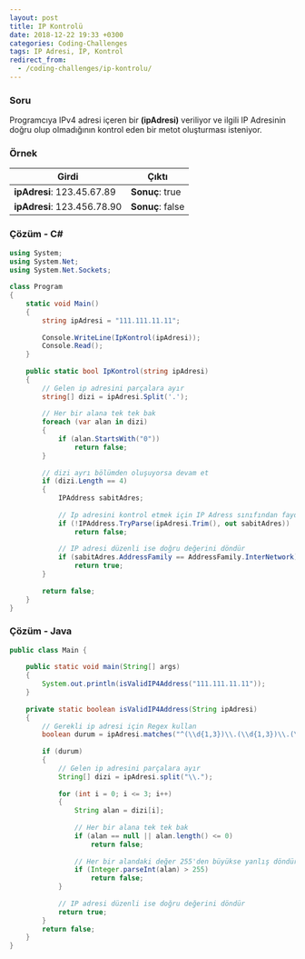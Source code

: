 ```yaml
---
layout: post
title: IP Kontrolü
date: 2018-12-22 19:33 +0300
categories: Coding-Challenges
tags: IP Adresi, IP, Kontrol
redirect_from:
  - /coding-challenges/ip-kontrolu/
---
```

### Soru
Programcıya IPv4 adresi içeren bir **(ipAdresi)** veriliyor ve ilgili IP Adresinin doğru olup olmadığının kontrol eden bir metot oluşturması isteniyor.

### Örnek

| Girdi                       | Çıktı            |
|-----------------------------|------------------|
| **ipAdresi**: 123.45.67.89  | **Sonuç**: true  |
| **ipAdresi**: 123.456.78.90 | **Sonuç**: false |

### Çözüm - C#
```csharp
using System;
using System.Net;
using System.Net.Sockets;
 
class Program
{
    static void Main()
    {
        string ipAdresi = "111.111.11.11";
 
        Console.WriteLine(IpKontrol(ipAdresi));
        Console.Read();
    }
 
    public static bool IpKontrol(string ipAdresi)
    {
        // Gelen ip adresini parçalara ayır
        string[] dizi = ipAdresi.Split('.');
 
        // Her bir alana tek tek bak
        foreach (var alan in dizi)
        {
            if (alan.StartsWith("0"))
                return false;            
        }
 
        // dizi ayrı bölümden oluşuyorsa devam et
        if (dizi.Length == 4)
        {
            IPAddress sabitAdres;
 
            // Ip adresini kontrol etmek için IP Adress sınıfından faydalan
            if (!IPAddress.TryParse(ipAdresi.Trim(), out sabitAdres))
                return false;
 
            // IP adresi düzenli ise doğru değerini döndür
            if (sabitAdres.AddressFamily == AddressFamily.InterNetwork)
                return true;            
        }
 
        return false;
    }
}
```

### Çözüm - Java
```java
public class Main {
 
    public static void main(String[] args)
    {
        System.out.println(isValidIP4Address("111.111.11.11"));
    }
 
    private static boolean isValidIP4Address(String ipAdresi)
    {
        // Gerekli ip adresi için Regex kullan
        boolean durum = ipAdresi.matches("^(\\d{1,3})\\.(\\d{1,3})\\.(\\d{1,3})\\.(\\d{1,3})$");
 
        if (durum)
        {
            // Gelen ip adresini parçalara ayır
            String[] dizi = ipAdresi.split("\\.");
 
            for (int i = 0; i <= 3; i++)
            {
                String alan = dizi[i];
 
                // Her bir alana tek tek bak
                if (alan == null || alan.length() <= 0)
                    return false;
 
                // Her bir alandaki değer 255'den büyükse yanlış döndür
                if (Integer.parseInt(alan) > 255)
                    return false;
            }
 
            // IP adresi düzenli ise doğru değerini döndür
            return true;
        }
        return false;
    }
}
```